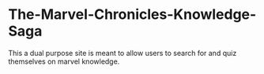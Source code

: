 # The-Marvel-Chronicles-Knowledge-Saga
This a dual purpose site is meant to allow users to search for and quiz themselves on marvel knowledge.
